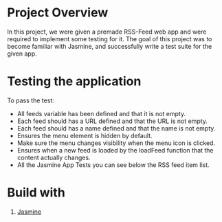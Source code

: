# Project Overview

In this project, we were given a premade RSS-Feed web app and were required to implement some testing for it. The goal of this project was to become familiar with Jasmine, and successfully write a test suite for the given app.

# Testing the application
To pass the test:

* All feeds variable has been defined and that it is not empty.
* Each feed should has a URL defined and that the URL is not empty.
* Each feed should has a name defined and that the name is not empty.
* Ensures the menu element is hidden by default.
* Make sure the menu changes visibility when the menu icon is clicked.
* Ensures when a new feed is loaded by the loadFeed function that the content actually changes.
* All the Jasmine App Tests you can see below the RSS feed item list.

# Build with
1. [Jasmine](https://github.com/jasmine/jasmine)